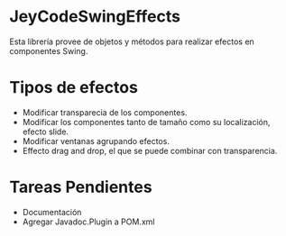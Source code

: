 # JeyCodeSwingEffects

Esta librería provee de objetos y métodos para realizar efectos en componentes Swing.

# Tipos de efectos

- Modificar transparecia de los componentes.
- Modificar los componentes tanto de tamaño como su localización, efecto slide.
- Modificar ventanas agrupando efectos.
- Effecto drag and drop, el que se puede combinar con transparencia.

# Tareas Pendientes

- Documentación
- Agregar Javadoc.Plugin a POM.xml


